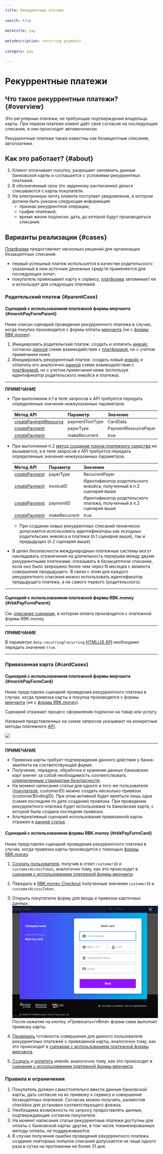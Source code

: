 ```yaml
---
title: Рекуррентные платежи 

search: true

metatitle: pay

metadescription: recurring payments

category: pay

---
```


# Рекуррентные платежи

## Что такое рекуррентные платежи? {#overview}

Это регулярные платежи, не требующие подтверждения владельца карты. При первом платеже клиент даёт своё согласие на последующие списания, и они происходят автоматически.

Рекуррентные платежи также известны как безакцептные списания, автоплатежи.

## Как это работает? {#about}

1. Клиент оплачивает покупку, разрешает запомнить данные банковской карты и соглашается с условиями рекуррентных платежей.
2. В обозначенный срок (по заданному расписанию) деньги списываются с карты покупателя.
3. На электронную почту клиента поступает уведомление, в котором должна быть указана следующая информация:
    * признак рекуррентной операции;
    * график платежей;
    * время жизни подписки: дата, до которой будут производиться списания.

## Варианты реализации {#cases}

[Платформа](https://developer.rbk.money/docs/payments/overview/) предоставляет несколько решений для организации безакцептных списаний:

* первый успешный платеж используется в качестве родительского: указанный в нем источник денежных средств применяется для последующих оплат;
* покупатель привязывает карту к сервису, [платформа](https://developer.rbk.money/docs/payments/overview/) запоминает ее и использует для следующих платежей.

### Родительский платеж {#parentCase}

#### Сценарий с использованием платежной формы мерчанта {#merchPayFormParent}

Ниже описан сценарий проведения рекуррентного платежа в случае, когда покупка производится с формы оплаты [мерчанта](https://developer.rbk.money/docs/payments/overview/#lk) (не с [формы RBK.money](https://developer.rbk.money/docs/payments/checkout)).

1. Инициировать родительский платеж: создать и оплатить [инвойс](https://developer.rbk.money/docs/payments/overview/#invoice) согласно [данной](https://developer.rbk.money/docs/payments/overview/#payScheme) схеме взаимодействия с [платформой](https://developer.rbk.money/docs/payments/overview/), но с учетом примечания ниже.
2. Инициировать рекуррентный платеж: cоздать новый [инвойс](https://developer.rbk.money/docs/payments/overview/#invoice) и оплатить его аналогично [данной](https://developer.rbk.money/docs/payments/overview/#payScheme) схеме взаимодействия с [платформой](https://developer.rbk.money/docs/payments/overview/), но с учетом примечания ниже (используя идентификатор родительского инвойса и платежа).

---
**ПРИМЕЧАНИЕ**

* При выполнении п.1 в теле запросов к API требуется передать определенные значения нижеуказанных параметров.

    | Метод API  | Параметр | Значение |
    | ------------- | ------------- | ------------- |
    | [createPaymentResource](https://developer.rbk.money/api/#operation/createPaymentResource)  | paymentToolType  | CardData  |
    | [createPayment](https://developer.rbk.money/api/#operation/createPayment)  | payerType  |  PaymentResourcePayer  |
    | [createPayment](https://developer.rbk.money/api/#operation/createPayment)  | makeRecurrent  |  true  |

* При выполнении п.2 [метод создания токена платежного средства](https://developer.rbk.money/api/#tag/Tokens) не вызывается, а в теле запросов к API требуется передать определенные значения нижеуказанных параметров.

    | Метод API  | Параметр | Значение |
    | ------------- | ------------- | ------------- |
    | [createPayment](https://developer.rbk.money/api/#operation/createPayment)  | payerType  |  RecurrentPayer  |
    | [createPayment](https://developer.rbk.money/api/#operation/createPayment)  | invoiceID  |  Идентификатор родительского инвойса, полученный в п.2 сценария выше  |
    | [createPayment](https://developer.rbk.money/api/#operation/createPayment)  | paymentID  |  Идентификатор родительского платежа, полученный в п.2 сценария выше  |
    | [createPayment](https://developer.rbk.money/api/#operation/createPayment)  | makeRecurrent  |  true  |

  * При создании новых рекуррентных списаний технически допускается использовать идентификаторы как исходных родительских инвойса и платежа (п.1 сценария выше), так и предыдущих (п.2 сценария выше).

* В целях безопасности международные платежные системы могут накладывать ограничения на длительность перерыва между двумя рекуррентными платежами: отказывать в безакцептном списании, если оно было запрошено более чем через N месяцев с момента совершения предыдущего. В связи с этим для каждого рекуррентного списания можно использовать идентификатор предыдущего платежа, а не самого первого (родительского).

---

#### Сценарий с использованием платежной формы RBK.money {#rbkPayFormParent}

См. [описание сценария](https://developer.rbk.money/docs/payments/overview/#pay), в котором оплата производится с платежной формы RBK.money.

---
**ПРИМЕЧАНИЕ**

В параметре `data-recurring`/`recurring` [HTML/JS API](../../checkout/#_1) необходимо передать значение `true`.

---

### Привязанная карта {#сardCases}

#### Сценарий с использованием платежной формы мерчанта {#merchPayFormCard}

Ниже представлен сценарий проведения рекуррентного платежа в случае, когда привязка карты и покупка производятся с формы [мерчанта](https://developer.rbk.money/docs/payments/overview/#lk) (не с [формы RBK.money](https://developer.rbk.money/docs/payments/checkout)).

Сценарий отражает процесс оформления подписки на товар или услугу.

Названия представленных на схеме запросов указывают на конкретные методы платежного [API](https://developer.rbk.money/api/).

<a href="../../recurring/img/CustomerPayer.png" data-lightbox="payScheme.png" data-title="payScheme.png"><img src="../../recurring/img/CustomerPayer.png"></a>

---
**ПРИМЕЧАНИЕ**

* Привязка карты требует подтверждения данного действия у банка-эмитента на соответствующей форме.
* Получение, передача, обработка и хранение данных банковских карт влечет за собой необходимость соответствовать [определенным стандартам безопасности](https://ru.pcisecuritystandards.org/minisite/env2/).
* На момент написания статьи для одного и того же пользователя ([покупателя](https://developer.rbk.money/docs/payments/overview/#shop), customerID) можно создать несколько привязок (customerBindingID). При этом активной будет являться лишь одна (самая последняя по дате создания) привязка. При проведении рекурректного платежа будет использована та банковская карта, с которой была создана последняя привязка.
* Альтернативный сценарий использования привязанной карты отражен в [данной статье](../../examples/binding).

#### Сценарий с использованием формы RBK.money {#rbkPayFormCard}

Ниже представлен сценарий проведения рекуррентного платежа в случае, когда привязка карты производится с помощью [формы RBK.money](/docs/payments/checkout/#_3).

1. [Создать пользователя](https://developer.rbk.money/api/#operation/createCustomer), получив в ответ `customerID` и `customerAccessToken`, аналогично тому, как это происходит в [cценарии с использованием платежной формы мерчанта](#merchPayFormСard).

2. Передать в [RBK.money Checkout](/docs/payments/checkout/#_3) полученные значения `customerID` и `customerAccessToken`.

3. Открыть покупателю форму для ввода и привязки карточных данных‎.
![checkout_binding.png](img/checkout_binding.png)
После нажатия на кнопку «‎Привязать»‎/«‎Bind» форма сама выполнит привязку карты.

4. [Проверить](https://developer.rbk.money/api/#operation/getCustomerById) готовность совершения для данного пользователя рекуррентных платежей с привязанной карты, аналогично тому, как это происходит в [сценарии с использованием платежной формы мерчанта](#merchPayFormСard).
5. [Создать](https://developer.rbk.money/api/#operation/createInvoice) и [оплатить](https://developer.rbk.money/api/#operation/createPayment) инвойс аналогично тому, как это происходит в [сценарии с использованием платежной формы мерчанта](#merchPayFormСard).

### Правила и ограничения

1. Покупатель должен самостоятельно ввести данные банковской карты, дать согласие на их привязку к сервису и совершение безакцептных платежей. Согласие можно получить, разместив checkbox для установки соответствующего флажка.
2. Необходима возможность по запросу предоставлять данные, подтверждающие согласие покупателя.
3. На момент написания статьи рекуррентные платежи доступны для оплаты с банковской карты: другие, в том числе токинезированные методы оплаты, не поддерживаются.
4. В случае получения ошибки проведения рекуррентного платежа создание повторных попыток списания допускается не чаще одного раза в сутки на протяжении не более 31 дня.
